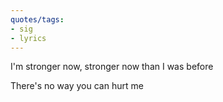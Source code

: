 ```yaml
---
quotes/tags:
- sig
- lyrics
---
```




I'm stronger now, stronger now than I was before

There's no way you can hurt me